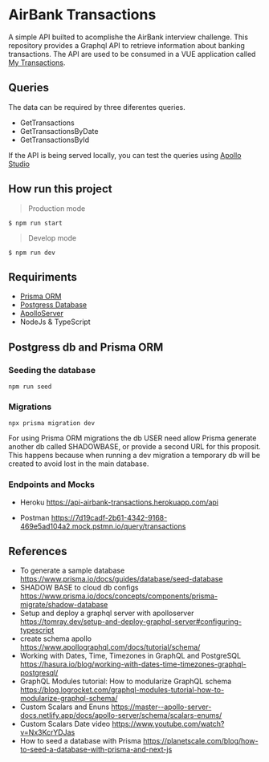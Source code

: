 # AirBank Transactions
A simple API builted to acomplishe the AirBank interview challenge.
This repository provides a Graphql API to retrieve information about banking transactions. The API are used to be consumed in a VUE application called [My Transactions](https://adorable-banoffee-62308c.netlify.app/).

## Queries
The data can be required by three diferentes queries.
- GetTransactions 
- GetTransactionsByDate
- GetTransactionsById

If the API is being served locally, you can test the queries using [Apollo Studio](https://studio.apollographql.com/sandbox/explorer)

## How run this project
> Production mode
```
$ npm run start
```
> Develop mode
```
$ npm run dev
```

## Requiriments

- [Prisma ORM](https://www.prisma.io/)
- [Postgress Database](https://devcenter.heroku.com/articles/heroku-postgresql)
- [ApolloServer](https://www.apollographql.com/docs/apollo-server/)
- NodeJs & TypeScript

## Postgress db and Prisma ORM

### Seeding the database 
```
npm run seed
```
### Migrations

```
npx prisma migration dev
```

 For using Prisma ORM migrations the db USER   need allow Prisma generate another db called SHADOWBASE, or provide a second URL for this proposit. This happens because when running a dev migration  a temporary db will be created to avoid lost in the main database.
### Endpoints and Mocks
- Heroku
https://api-airbank-transactions.herokuapp.com/api

- Postman
https://7d19cadf-2b61-4342-9168-469e5ad104a2.mock.pstmn.io/query/transactions

## References
- To generate a sample database
https://www.prisma.io/docs/guides/database/seed-database
- SHADOW BASE to cloud db configs
https://www.prisma.io/docs/concepts/components/prisma-migrate/shadow-database
- Setup and deploy a graphql server with apolloserver
https://tomray.dev/setup-and-deploy-graphql-server#configuring-typescript
- create schema apollo
https://www.apollographql.com/docs/tutorial/schema/
- Working with Dates, Time, Timezones in GraphQL and PostgreSQL
https://hasura.io/blog/working-with-dates-time-timezones-graphql-postgresql/
- GraphQL Modules tutorial: How to modularize GraphQL schema
https://blog.logrocket.com/graphql-modules-tutorial-how-to-modularize-graphql-schema/
- Custom Scalars and Enuns
https://master--apollo-server-docs.netlify.app/docs/apollo-server/schema/scalars-enums/
- Custom Scalars Date video
https://www.youtube.com/watch?v=Nx3KcrYDJas
- How to seed a database with Prisma
https://planetscale.com/blog/how-to-seed-a-database-with-prisma-and-next-js